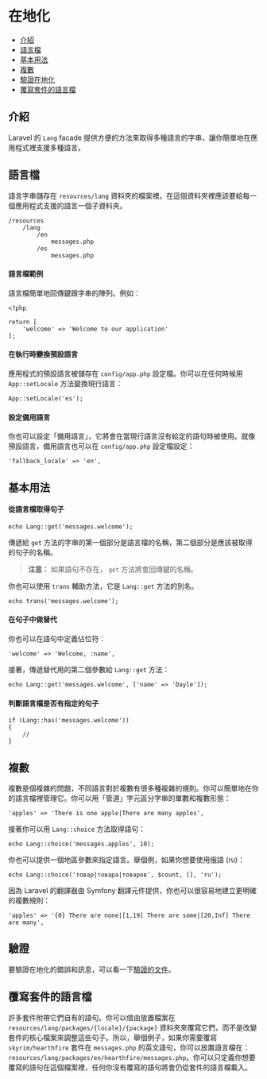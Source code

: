 # 在地化

- [介紹](#introduction)
- [語言檔](#language-files)
- [基本用法](#basic-usage)
- [複數](#pluralization)
- [驗證在地化](#validation)
- [覆寫套件的語言檔](#overriding-package-language-files)

<a name="introduction"></a>
## 介紹

Laravel 的 `Lang` facade 提供方便的方法來取得多種語言的字串，讓你簡單地在應用程式裡支援多種語言。

<a name="language-files"></a>
## 語言檔

語言字串儲存在 `resources/lang` 資料夾的檔案裡。在這個資料夾裡應該要給每一個應用程式支援的語言一個子資料夾。

	/resources
		/lang
			/en
				messages.php
			/es
				messages.php

#### 語言檔範例

語言檔簡單地回傳鍵跟字串的陣列。例如：

	<?php

	return [
		'welcome' => 'Welcome to our application'
	];

#### 在執行時變換預設語言

應用程式的預設語言被儲存在 `config/app.php` 設定檔。你可以在任何時候用 `App::setLocale` 方法變換現行語言：

	App::setLocale('es');

#### 設定備用語言

你也可以設定「備用語言」，它將會在當現行語言沒有給定的語句時被使用。就像預設語言，備用語言也可以在 `config/app.php` 設定檔設定：

	'fallback_locale' => 'en',

<a name="basic-usage"></a>
## 基本用法

#### 從語言檔取得句子

	echo Lang::get('messages.welcome');

傳遞給 `get` 方法的字串的第一個部分是語言檔的名稱，第二個部分是應該被取得的句子的名稱。

> **注意：** 如果語句不存在， `get` 方法將會回傳鍵的名稱。

你也可以使用 `trans` 輔助方法，它是 `Lang::get` 方法的別名。

	echo trans('messages.welcome');

#### 在句子中做替代

你也可以在語句中定義佔位符：

	'welcome' => 'Welcome, :name',

接著，傳遞替代用的第二個參數給 `Lang::get` 方法：

	echo Lang::get('messages.welcome', ['name' => 'Dayle']);

#### 判斷語言檔是否有指定的句子

	if (Lang::has('messages.welcome'))
	{
		//
	}

<a name="pluralization"></a>
## 複數

複數是個複雜的問題，不同語言對於複數有很多種複雜的規則。你可以簡單地在你的語言檔裡管理它。你可以用「管道」字元區分字串的單數和複數形態：

	'apples' => 'There is one apple|There are many apples',

接著你可以用 `Lang::choice` 方法取得語句：

	echo Lang::choice('messages.apples', 10);

你也可以提供一個地區參數來指定語言。舉個例，如果你想要使用俄語 (ru)：

	echo Lang::choice('товар|товара|товаров', $count, [], 'ru');

因為 Laravel 的翻譯器由 Symfony 翻譯元件提供，你也可以很容易地建立更明確的複數規則：

	'apples' => '{0} There are none|[1,19] There are some|[20,Inf] There are many',


<a name="validation"></a>
## 驗證

要驗證在地化的錯誤和訊息，可以看一下<a href="/docs/5.0/validation#localization">驗證的文件</a>。

<a name="overriding-package-language-files"></a>
## 覆寫套件的語言檔

許多套件附帶它們自有的語句。你可以借由放置檔案在 `resources/lang/packages/{locale}/{package}` 資料夾來覆寫它們，而不是改變套件的核心檔案來調整這些句子。所以，舉個例子，如果你需要覆寫 `skyrim/hearthfire` 套件在 `messages.php` 的英文語句，你可以放置語言檔在： `resources/lang/packages/en/hearthfire/messages.php`。你可以只定義你想要覆寫的語句在這個檔案裡，任何你沒有覆寫的語句將會仍從套件的語言檔載入。

